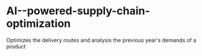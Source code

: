 # AI--powered-supply-chain-optimization
Optimizes the delivery routes and analysis the previous year's demands of a product 
